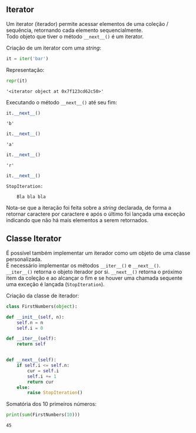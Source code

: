 ## Iterator

Um iterator (iterador) permite acessar elementos de uma coleção / sequência,
retornando cada elemento sequencialmente.  
Todo objeto que tiver o método `__next__()` é um iterator.  

Criação de um iterator com uma *string*:

``` python
it = iter('bar')
```

Representação:

``` python
repr(it)
```

``` console
'<iterator object at 0x7f123cd62c50>'
```

Executando o método `__next__()` até seu fim:

``` python
it.__next__()
```

``` console
'b'
```

``` python
it.__next__()
```

``` console
'a'
```

``` python
it.__next__()
```

``` console
'r'
```

``` python
it.__next__()
```

``` console
StopIteration:

    Bla bla bla
```

Nota-se que a iteração foi feita sobre a *string* declarada, de forma a
retornar caractere por caractere e após o último foi lançada uma exceção
indicando que não há mais elementos a serem retornados.

## Classe Iterator

É possível também implementar um iterador como um objeto de uma classe
personalizada.  
É necessário implementar os métodos `__iter__()` e `__next__()`.  
`__iter__()` retorna o objeto iterador por si.
`__next__()` retorna o próximo item da coleção e ao alcançar o fim e se houver
uma chamada sequente uma exceção é lançada (`StopIteration`).  
  
Criação da classe de iterador:

``` python
class FirstNumbers(object):

def __init__(self, n):
    self.n = n
    self.i = 0

def __iter__(self):
    return self


def __next__(self):
    if self.i <= self.n:
        cur = self.i
        self.i += 1
        return cur
    else:
        raise StopIteration()
```

Somatória dos 10 primeiros números:

``` python
print(sum(FirstNumbers(10)))
```

``` console
45
```
